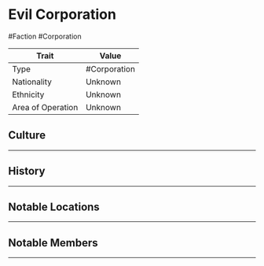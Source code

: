 # Evil Corporation
#Faction #Corporation

Trait | Value
---- | ----
Type | #Corporation
Nationality | Unknown
Ethnicity | Unknown
Area of Operation | Unknown


## Culture
---


## History
---


## Notable Locations
---


## Notable Members
---




